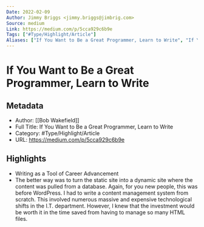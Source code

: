 ```yaml
---
Date: 2022-02-09
Author: Jimmy Briggs <jimmy.briggs@jimbrig.com>
Source: medium
Link: https://medium.com/p/5cca929c6b9e
Tags: ["#Type/Highlight/Article"]
Aliases: ["If You Want to Be a Great Programmer, Learn to Write", "If You Want to Be a Great Programmer, Learn to Write"]
---
```

# If You Want to Be a Great Programmer, Learn to Write

## Metadata
- Author: [[Bob Wakefield]]
- Full Title: If You Want to Be a Great Programmer, Learn to Write
- Category: #Type/Highlight/Article
- URL: https://medium.com/p/5cca929c6b9e

## Highlights
- Writing as a Tool of Career Advancement
- The better way was to turn the static site into a dynamic site where the content was pulled from a database. Again, for you new people, this was before WordPress. I had to write a content management system from scratch. This involved numerous massive and expensive technological shifts in the I.T. department. However, I knew that the investment would be worth it in the time saved from having to manage so many HTML files.
